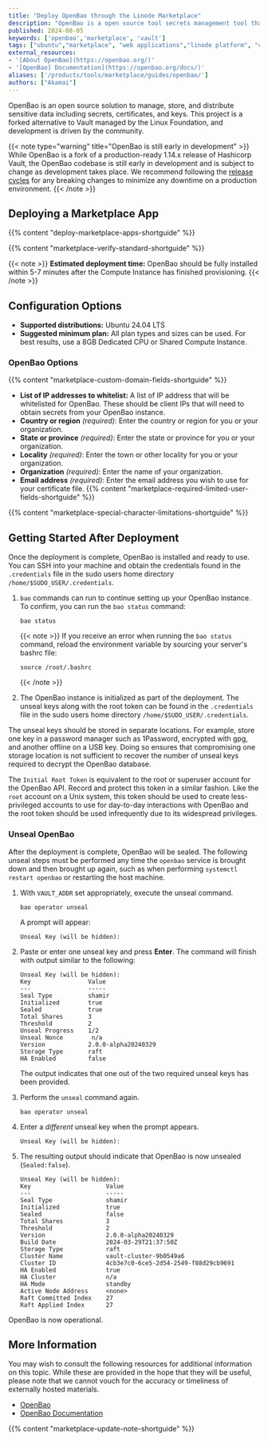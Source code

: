 ```yaml
---
title: "Deploy OpenBao through the Linode Marketplace"
description: "OpenBao is a open source tool secrets management tool that helps to provide secure, automated access to sensitive data."
published: 2024-08-05
keywords: ['openbao','marketplace', 'vault']
tags: ["ubuntu","marketplace", "web applications","linode platform", "cloud manager", "secrets", "education"]
external_resources:
- '[About OpenBao](https://openbao.org/)'
- '[OpenBao] Documentation](https://openbao.org/docs/)'
aliases: ['/products/tools/marketplace/guides/openbao/']
authors: ["Akamai"]
---
```


OpenBao is an open source solution to manage, store, and distribute sensitive data including secrets, certificates, and keys. This project is a forked alternative to Vault managed by the Linux Foundation, and development is driven by the community.

{{< note type="warning" title="OpenBao is still early in development" >}}
While OpenBao is a fork of a production-ready 1.14.x release of Hashicorp Vault, the OpenBao codebase is still early in development and is subject to change as development takes place. We recommend following the [release cycles](https://github.com/openbao/openbao/releases) for any breaking changes to minimize any downtime on a production environment.
{{< /note >}}

## Deploying a Marketplace App

{{% content "deploy-marketplace-apps-shortguide" %}}

{{% content "marketplace-verify-standard-shortguide" %}}

{{< note >}}
**Estimated deployment time:** OpenBao should be fully installed within 5-7 minutes after the Compute Instance has finished provisioning.
{{< /note >}}

## Configuration Options

- **Supported distributions:** Ubuntu 24.04 LTS
- **Suggested minimum plan:** All plan types and sizes can be used. For best results, use a 8GB Dedicated CPU or Shared Compute Instance.

### OpenBao Options

{{% content "marketplace-custom-domain-fields-shortguide" %}}
- **List of IP addresses to whitelist:** A list of IP address that will be whitelisted for OpenBao. These should be client IPs that will need to obtain secrets from your OpenBao instance.
- **Country or region** *(required)*: Enter the country or region for you or your organization.
- **State or province** *(required)*: Enter the state or province for you or your organization.
- **Locality** *(required)*: Enter the town or other locality for you or your organization.
- **Organization** *(required)*: Enter the name of your organization.
- **Email address** *(required)*: Enter the email address you wish to use for your certificate file.
{{% content "marketplace-required-limited-user-fields-shortguide" %}}

{{% content "marketplace-special-character-limitations-shortguide" %}}

## Getting Started After Deployment

Once the deployment is complete, OpenBao is installed and ready to use. You can SSH into your machine and obtain the credentials found in the `.credentials` file in the sudo users home directory `/home/$SUDO_USER/.credentials`.

1.  `bao` commands can run to continue setting up your OpenBao instance. To confirm, you can run the `bao status` command:

    ```command
    bao status
    ```

    {{< note >}}
    If you receive an error when running the `bao status` command, reload the environment variable by sourcing your server's bashrc file:

    ```command
    source /root/.bashrc
    ```
    {{< /note >}}

2. The OpenBao instance is initialized as part of the deployment. The unseal keys along with the root token can be found in the `.credentials` file in the sudo users home directory `/home/$SUDO_USER/.credentials`.

The unseal keys should be stored in separate locations. For example, store one key in a password manager such as 1Password, encrypted with gpg, and another offline on a USB key. Doing so ensures that compromising one storage location is not sufficient to recover the number of unseal keys required to decrypt the OpenBao database.

The `Initial Root Token` is equivalent to the root or superuser account for the OpenBao API. Record and protect this token in a similar fashion. Like the `root` account on a Unix system, this token should be used to create less-privileged accounts to use for day-to-day interactions with OpenBao and the root token should be used infrequently due to its widespread privileges.

### Unseal OpenBao

After the deployment is complete, OpenBao will be sealed. The following unseal steps must be performed any time the `openbao` service is brought down and then brought up again, such as when performing `systemctl restart openbao` or restarting the host machine.

1.  With `VAULT_ADDR` set appropriately, execute the unseal command.

    ```command
    bao operator unseal
    ```

    A prompt will appear:

    ```output
    Unseal Key (will be hidden):
    ```

2.  Paste or enter one unseal key and press **Enter**. The command will finish with output similar to the following:

    ```output
    Unseal Key (will be hidden):
    Key                Value
    ---                -----
    Seal Type          shamir
    Initialized        true
    Sealed             true
    Total Shares       3
    Threshold          2
    Unseal Progress    1/2
    Unseal Nonce        n/a
    Version            2.0.0-alpha20240329
    Storage Type       raft
    HA Enabled         false
    ```

    The output indicates that one out of the two required unseal keys has been provided.

3.  Perform the `unseal` command again.

    ```command
    bao operator unseal
    ```

4.  Enter a _different_ unseal key when the prompt appears.

    ```output
    Unseal Key (will be hidden):
    ```

5.  The resulting output should indicate that OpenBao is now unsealed (`Sealed:false`).

    ```output
    Unseal Key (will be hidden):
    Key                     Value
    ---                     -----
    Seal Type               shamir
    Initialized             true
    Sealed                  false
    Total Shares            3
    Threshold               2
    Version                 2.0.0-alpha20240329
    Build Date              2024-03-29T21:37:50Z
    Storage Type            raft
    Cluster Name            vault-cluster-9b0549a6
    Cluster ID              4cb3e7c0-6ce5-2d54-2549-f88d29cb9691
    HA Enabled              true
    HA Cluster              n/a
    HA Mode                 standby
    Active Node Address     <none>
    Raft Committed Index    27
    Raft Applied Index      27
    ```

OpenBao is now operational.

## More Information

You may wish to consult the following resources for additional information on this topic. While these are provided in the hope that they will be useful, please note that we cannot vouch for the accuracy or timeliness of externally hosted materials.

- [OpenBao](https://openbao.org/)
- [OpenBao Documentation](https://openbao.org/docs/)

{{% content "marketplace-update-note-shortguide" %}}